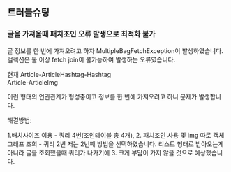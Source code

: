 ## 트러블슈팅

### 글을 가져올때 패치조인 오류 발생으로 최적화 불가

글 정보를 한 번에 가져오려고 하자 MultipleBagFetchException이 발생하였습니다.<br>
컬렉션은 둘 이상 fetch join이 불가능하여 발생하는 오류였습니다.<br>

현재 Article-ArticleHashtag-Hashtag<br>
    Article-ArticleImg

이런 형태의 연관관계가 형성중이고 정보를 한 번에 가져오려고 하니 문제가 발생합니다. 

해결방법: 

1.배치사이즈 이용 - 쿼리 4번(조인테이블 총 4개),
2. 패치조인 사용 및 img 따로 객체 그래프 조회 - 쿼리 2번
저는 2번째 방법을 선택하였습니다. 리스트 형태로 받아오는게 아니라 글을 조회했을때 쿼리가 나가기에
3. 
크게 부담이 가지 않을 것으로 예상했습니다.

